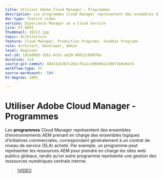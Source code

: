 ```yaml
---
title: Utiliser Adobe Cloud Manager - Programmes
description: Les programmes Cloud Manager représentent des ensembles d’environnements AEM prenant en charge des ensembles logiques d’initiatives commerciales, correspondant généralement à un contrat de niveau de service (SLA) acheté. Par exemple, un programme peut représenter les ressources AEM pour prendre en charge les sites web publics globaux, tandis qu’un autre programme représente une gestion des ressources numériques centrale interne.
doc-type: feature video
version: Experience Manager as a Cloud Service
jira: KT-6845
thumbnail: 26313.jpg
topic: Architecture
feature: Cloud Manager, Production Programs, Sandbox Programs
role: Architect, Developer, Admin
level: Beginner
exl-id: 1dcbd6b5-3261-4cb1-ab20-d8812c0d070a
duration: 114
source-git-commit: 48433a5367c281cf5a1c106b08a1306f1b0e8ef4
workflow-type: ht
source-wordcount: '104'
ht-degree: 100%

---
```


# Utiliser Adobe Cloud Manager - Programmes

Les **programmes** Cloud Manager représentent des ensembles d’environnements AEM prenant en charge des ensembles logiques d’initiatives commerciales, correspondant généralement à un contrat de niveau de service (SLA) acheté. Par exemple, un programme peut représenter les ressources AEM pour prendre en charge les sites web publics globaux, tandis qu’un autre programme représente une gestion des ressources numériques centrale interne.

>[!VIDEO](https://video.tv.adobe.com/v/26313?quality=12&learn=on)
